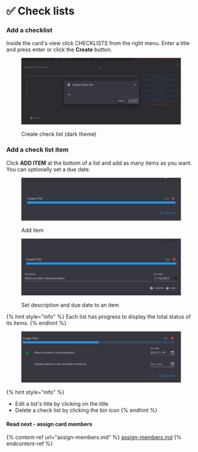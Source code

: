 # ✅ Check lists

### Add a checklist

Inside the card's view click CHECKLISTS from the right menu. Enter a title and press enter or click the **Create** button.



<figure><img src="../../.gitbook/assets/create-check-list.png" alt=""><figcaption><p>Create check list (dark theme)</p></figcaption></figure>

### Add a check list item

Click **ADD ITEM** at the bottom of a list and add as many items as you want. You can optionally set a due date.



<figure><img src="../../.gitbook/assets/add-check-list-item.png" alt=""><figcaption><p>Add item</p></figcaption></figure>

<figure><img src="../../.gitbook/assets/add-check-list-item-description.png" alt=""><figcaption><p>Set description and due date to an item</p></figcaption></figure>



{% hint style="info" %}
Each list has progress to display the total status of its items.
{% endhint %}

<figure><img src="../../.gitbook/assets/check-list-status.png" alt=""><figcaption></figcaption></figure>

{% hint style="info" %}
* Edit a list's title by clicking on the title
* Delete a check list by clicking the bin icon
{% endhint %}

#### Read next - assign card members

{% content-ref url="assign-members.md" %}
[assign-members.md](assign-members.md)
{% endcontent-ref %}
